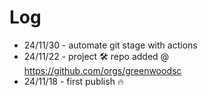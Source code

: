 # Log

- 24/11/30 - automate git stage with actions
- 24/11/22 - project 🛠️ repo added @ https://github.com/orgs/greenwoodsc
- 24/11/18 - first publish 🔥